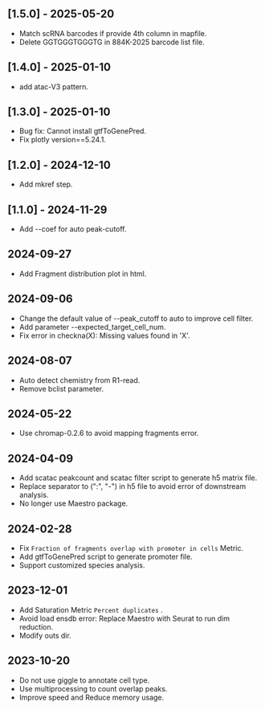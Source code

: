 ## [1.5.0] - 2025-05-20
 - Match scRNA barcodes if provide 4th column in mapfile.
 - Delete GGTGGGTGGGTG in 884K-2025 barcode list file.

## [1.4.0] - 2025-01-10
 - add atac-V3 pattern.

## [1.3.0] - 2025-01-10
 - Bug fix: Cannot install gtfToGenePred.
 - Fix plotly version==5.24.1.

## [1.2.0] - 2024-12-10
 - Add mkref step.

## [1.1.0] - 2024-11-29
 - Add --coef for auto peak-cutoff.

## 2024-09-27
 - Add Fragment distribution plot in html.

## 2024-09-06
 - Change the default value of --peak_cutoff to auto to improve cell filter.
 - Add parameter --expected_target_cell_num.
 - Fix error in checkna(X): Missing values found in 'X'.

## 2024-08-07
 - Auto detect chemistry from R1-read.
 - Remove bclist parameter.

## 2024-05-22
 - Use chromap-0.2.6 to avoid mapping fragments error.

## 2024-04-09
 - Add scatac peakcount and scatac filter script to generate h5 matrix file.
 - Replace separator to (":", "-") in h5 file to avoid error of downstream analysis.
 - No longer use Maestro package.

## 2024-02-28
 - Fix `Fraction of fragments overlap with promoter in cells` Metric.
 - Add gtfToGenePred script to generate promoter file.
 - Support customized species analysis.

 ## 2023-12-01
 - Add Saturation Metric `Percent duplicates` .
 - Avoid load ensdb error: Replace Maestro with Seurat to run dim reduction.
 - Modify outs dir.
 
 ## 2023-10-20
 - Do not use giggle to annotate cell type.
 - Use multiprocessing to count overlap peaks.
 - Improve speed and Reduce memory usage.
